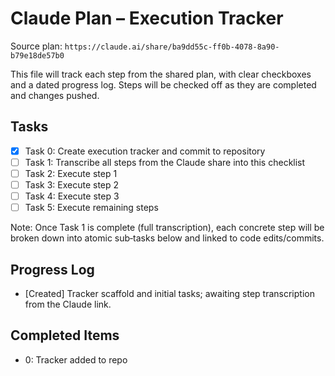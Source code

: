 # Claude Plan – Execution Tracker

Source plan: `https://claude.ai/share/ba9dd55c-ff0b-4078-8a90-b79e18de57b0`

This file will track each step from the shared plan, with clear checkboxes and a dated progress log. Steps will be checked off as they are completed and changes pushed.

## Tasks
- [x] Task 0: Create execution tracker and commit to repository
- [ ] Task 1: Transcribe all steps from the Claude share into this checklist
- [ ] Task 2: Execute step 1
- [ ] Task 3: Execute step 2
- [ ] Task 4: Execute step 3
- [ ] Task 5: Execute remaining steps

Note: Once Task 1 is complete (full transcription), each concrete step will be broken down into atomic sub‑tasks below and linked to code edits/commits.

## Progress Log
- [Created] Tracker scaffold and initial tasks; awaiting step transcription from the Claude link.

## Completed Items
- 0: Tracker added to repo


